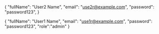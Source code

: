 {
  "fullName": "User2 Name",
  "email": "use2r@example.com",
  "password": "password123",
}

{
  "fullName": "User1 Name",
  "email": "use1r@example.com",
  "password": "password123",
  "role":"admin"
}
